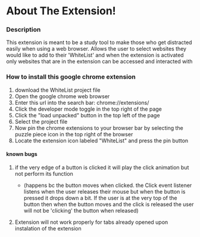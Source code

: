 # About The Extension!

### Description 
This extension is meant to be a study tool to make those who get distracted easily when using a web browser. Allows the user to select websites they would like to add to their 'WhiteList' and when the extension is activated only websites that are in the extension can be accessed and interacted with


### How to install this google chrome extension
1) download the WhiteList project file
2) Open the google chrome web browser
3) Enter this url into the search bar: chrome://extensions/
4) Click the developer mode toggle in the top right of the page
5) Click the "load unpacked" button in the top left of the page
6) Select the project file
7) Now pin the chrome extensions to your browser bar by selecting the puzzle piece icon in the top right of the browser
8) Locate the extension icon labeled "WhiteList" and press the pin button

#### known bugs
1) if the very edge of a button is clicked it will play the click animation but not perform its function  
   * (happens bc the button moves when clicked. the Click event listener listens when the user releases their mouse but when the button is pressed it drops down a bit. If the user is at the very top of the button then when the button moves and the click is released the user will not be 'clicking' the button when released)

2) Extension will not work properly for tabs already opened upon instalation of the extension
